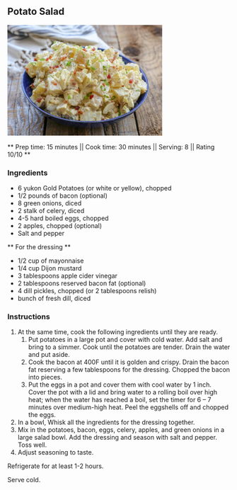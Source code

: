 ## Potato Salad

![Picture](../img/potato_salad.jpg)

** Prep time: 15 minutes || Cook time: 30 minutes || Serving: 8 || Rating 10/10 **

### Ingredients

- 6 yukon Gold Potatoes (or white or yellow), chopped
- 1/2 pounds of bacon (optional)
- 8 green onions, diced
- 2 stalk of celery, diced
- 4-5 hard boiled eggs, chopped
- 2 apples, chopped (optional)
- Salt and pepper

** For the dressing **

- 1/2 cup of mayonnaise
- 1/4 cup Dijon mustard
- 3 tablespoons apple cider vinegar
- 2 tablespoons reserved bacon fat (optional)
- 4 dill pickles, chopped (or 2 tablespoons relish)
- bunch of fresh dill, diced

### Instructions

1. At the same time, cook the following ingredients until they are ready.
	1. Put potatoes in a large pot and cover with cold water. Add salt and bring to a simmer. Cook until the potatoes are tender. Drain the water and put aside. 
	2. Cook the bacon at 400F until it is golden and crispy. Drain the bacon fat reserving a few tablespoons for the dressing. Chopped the bacon into pieces. 
	3. Put the eggs in a pot and cover them with cool water by 1 inch. Cover the pot with a lid and bring water to a rolling boil over high heat; when the water has reached a boil, set the timer for 6 – 7 minutes over medium-high heat. Peel the eggshells off and chopped the eggs.
2. In a bowl, Whisk all the ingredients for the dressing together.
2. Mix in the potatoes, bacon, eggs, celery, apples, and green onions in a large salad bowl. Add the dressing and season with salt and pepper. Toss well.
3. Adjust seasoning to taste. 

Refrigerate for at least 1-2 hours. 

Serve cold.

